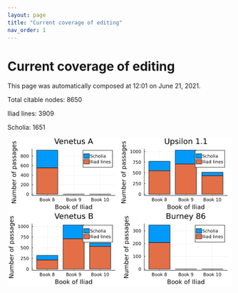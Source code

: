 ```yaml
---
layout: page
title: "Current coverage of editing"
nav_order: 1
---
```



# Current coverage of editing

This page was automatically composed at 12:01 on June 21, 2021.

Total citable nodes: 8650

Iliad lines: 3909

Scholia: 1651

![Summary of coverage](./coverage.png)
